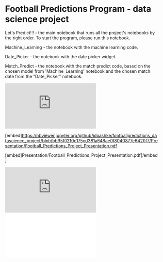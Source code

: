 # Football Predictions Program - data science project

Let's Predict!!! - the main notebook that runs all the project's notebooks by the right order.
                   To start the program, please run this notebook.

Machine_Learning - the notebook with the machine learning code.

Date_Picker - the notebook with the date picker widget.

Match_Predict - the notebook with the match predict code, based on the chosen model from 'Machine_Learning' notebook and the chosen match date from the "Date_Picker" notebook.

<a href="https://nbviewer.jupyter.org/github/idoashke/footballpredictions_datascience_project/blob/bb95f0210c175cd381a648ae0f8040877e6420f7/Presentation/Football_Predictions_Project_Presentation.pdf" alt=""></a>

<embed src="https://nbviewer.jupyter.org/github/idoashke/footballpredictions_datascience_project/blob/bb95f0210c175cd381a648ae0f8040877e6420f7/Presentation/Football_Predictions_Project_Presentation.pdf" type="application/pdf">

[embed]https://nbviewer.jupyter.org/github/idoashke/footballpredictions_datascience_project/blob/bb95f0210c175cd381a648ae0f8040877e6420f7/Presentation/Football_Predictions_Project_Presentation.pdf




[embed]Presentation/Football_Predictions_Project_Presentation.pdf[/embed]

<embed src="https://nbviewer.jupyter.org/github/idoashke/footballpredictions_datascience_project/blob/bb95f0210c175cd381a648ae0f8040877e6420f7/Presentation/Football_Predictions_Project_Presentation.pdf">

<object data="/Presentation/Football_Predictions_Project_Presentation.pdf" type="application/pdf" width="100%">
</object>



<object data="/Presentation/Football_Predictions_Project_Presentation.pdf" type="application/pdf" width="700px" height="700px">
    <embed src="/Presentation/Football_Predictions_Project_Presentation.pdf">
    </embed>
</object>
